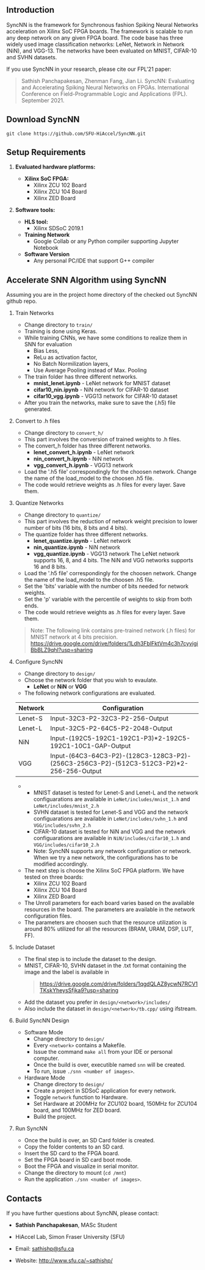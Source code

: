 ## Introduction

SyncNN is the framework for Synchronous fashion Spiking Neural Networks acceleration on Xilinx SoC FPGA boards. The framework is scalable to run any deep network on any given FPGA board. The code base has three widely used image classification networks: LeNet, Network in Network (NiN), and VGG-13. The networks have been evaluated on MNIST, CIFAR-10 and SVHN datasets.

If you use SyncNN in your research, please cite our FPL'21 paper: 
> Sathish Panchapakesan, Zhenman Fang, Jian Li. SyncNN: Evaluating and Accelerating Spiking Neural Networks on FPGAs.  International Conference on Field-Programmable Logic and Applications (FPL). September 2021.

## Download SyncNN

	git clone https://github.com/SFU-HiAccel/SyncNN.git

## Setup Requirements

1. **Evaluated hardware platforms:**
    * **Xilinx SoC FPGA:**
      * Xilinx ZCU 102 Board
      * Xilinx ZCU 104 Board
      * Xilinx ZED Board

2. **Software tools:**
    * **HLS tool:**
      * Xilinx SDSoC 2019.1
    * **Training Network**
      * Google Collab or any Python compiler supporting Jupyter Notebook
    * **Software Version**
      * Any personal PC/IDE that support G++ compiler  

## Accelerate SNN Algorithm using SyncNN

Assuming you are in the project home directory of the checked out SyncNN github repo.

1. Train Networks
    * Change directory to `train/`
    * Training is done using Keras.
    * While training CNNs, we have some conditions to realize them in SNN for evaluation
      * Bias Less,
      * ReLu as activation factor,
      * No Batch Normilization layers,
      * Use Average Pooling instead of Max. Pooling
    * The train folder has three different networks.
      * **mnist_lenet.ipynb** - LeNet network for MNIST dataset
      * **cifar10_nin.ipynb** - NiN network for CIFAR-10 dataset
      * **cifar10_vgg.ipynb** - VGG13 network for CIFAR-10 dataset
    * After you train the networks, make sure to save the (.h5) file generated.    	
    
2. Convert to .h files
    * Change directory to `convert_h/`
    * This part involves the conversion of trained weights to .h files.
    * The convert_h folder has three different networks.
      * **lenet_convert_h.ipynb** - LeNet network 
      * **nin_convert_h.ipynb** - NiN network 
      * **vgg_convert_h.ipynb** - VGG13 network 
    * Load the '.h5 file' correspondingly for the choosen network. Change the name of the load_model to the choosen .h5 file.
    * The code would retrieve weights as .h files for every layer. Save them.


3. Quantize Networks
    * Change directory to `quantize/`
    * This part involves the reduction of network weight precision to lower number of  bits (16 bits, 8 bits and 4 bits).
    * The quantize folder has three different networks.
      * **lenet_quantize.ipynb** - LeNet network 
      * **nin_quantize.ipynb** - NiN network 
      * **vgg_quantize.ipynb** - VGG13 network
      The LeNet network supports 16, 8, and 4 bits. The NiN and VGG networks supports 16 and 8 bits. 
    * Load the '.h5 file' correspondingly for the choosen network. Change the name of the load_model to the choosen .h5 file.
    * Set the 'bits' variable with the number of bits needed for network weights. 
    * Set the 'p' variable with the percentile of weights to skip from both ends.
    *  The code would retrieve weights as .h files for every layer. Save them.


	> Note: The following link contains pre-trained network (.h files) for MNIST network at 4 bits precision. 
  	https://drive.google.com/drive/folders/1Ldh3FblFktVm4c3h7cyvigiBbBLZ9qhI?usp=sharing

4. Configure SyncNN
    * Change directory to `design/`
    * Choose the network folder that you wish to evaulate.
      * **LeNet** or **NiN** or **VGG**
    * The following network configurations are evaluated.
    
	Network	      | Configuration
	------------- | -------------
	Lenet-S       | Input-32C3-P2-32C3-P2-256-Output
	Lenet-L       | Input-32C5-P2-64C5-P2-2048-Output
	NiN	      | Input-(192C5-192C1-192C1-P3)*2-192C5-192C1-10C1-GAP-Output
	VGG	      | Input-(64C3-64C3-P2)-(128C3-128C3-P2)-(256C3-256C3-P2)-(512C3-512C3-P2)*2-256-256-Output
	
    * 	
    	* MNIST dataset is tested for Lenet-S and Lenet-L and the network configuarations are available in `LeNet/includes/mnist_1.h` and `LeNet/includes/mnist_2.h`
    	* SVHN dataset is tested for Lenet-S and VGG and the network configuarations are available in `LeNet/includes/svhn_1.h` and `VGG/includes/svhn_2.h`
    	* CIFAR-10 dataset is tested for NiN and VGG and the network configuarations are available in `NiN/includes/cifar10_1.h` and `VGG/includes/cifar10_2.h`
    	* Note: SyncNN supports any network configuration or network. When we try a new network, the configurations has to be modified accordingly.
    * The next step is choose the Xilinx SoC FPGA platform. We have tested on three boards: 
        * Xilinx ZCU 102 Board
        * Xilinx ZCU 104 Board
        * Xilinx ZED Board
    * The Unroll parameters for each board varies based on the available resources in the board. The parameters are available in the network configuration files.
    * The parameters are choosen such that the resource utilization is around 80% utilized for all the resources (BRAM, URAM, DSP, LUT, FF).

5. Include Dataset
    * The final step is to include the dataset to the design. 
    * MNIST, CIFAR-10, SVHN dataset in the .txt format containing the image and the label is available in 
      > https://drive.google.com/drive/folders/1qgdQLAZ8ycwN7RCV1TKskYheysSfjka9?usp=sharing
    * Add the dataset you prefer in `design/<network>/includes/`
    * Also include the dataset in `design/<network>/tb.cpp/` using ifstream.

6. Build SyncNN Design
    * Software Mode
    	* Change directory to `design/`
    	* Every `<network>` contains a Makefile.
    	* Issue the command `make all` from your IDE or personal computer.
    	* Once the build is over, executible named `snn` will be created.
    	* To run, issue `./snn <number of images>`.
    * Hardware Mode
    	* Change directory to `design/`
    	* Create a project in SDSoC application for every network.
    	* Toggle `network` function to Hardware.
    	* Set Hardware at 200MHz for ZCU102 board, 150MHz for ZCU104 board, and 100MHz for ZED board.
    	* Build the project.
  
 7. Run SyncNN
    * Once the build is over, an SD Card folder is created.
    * Copy the folder contents to an SD card.
    * Insert the SD card to the FPGA board.
    * Set the FPGA board in SD card boot mode.
    * Boot the FPGA and visualize in serial monitor.
    * Change the directory to mount (`cd /mnt`)
    * Run the application `./snn <number of images>`.
    

## Contacts

If you have further questions about SyncNN, please contact:

* **Sathish Panchapakesan**, MASc Student

* HiAccel Lab, Simon Fraser University (SFU)

* Email: sathishp@sfu.ca 

* Website: http://www.sfu.ca/~sathishp/


